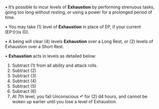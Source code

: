 • It’s possible to incur levels of **Exhaustion** by performing strenuous tasks, going too long without resting, or using a power for a prolonged period of time.  
  
• You may take (1) level of **Exhaustion** in place of EP, if your current (EP⇧)is (0).

• A being will clear (4) levels **Exhaustion** over a Long Rest, or (2) levels of Exhaustion over a Short Rest.

• **Exhaustion** acts in levels as detailed below:
1. Subtract (1) from all ability and attack rolls.
2. Subtract (2)
3. Subtract (3)
4. Subtract (4)
5. Subtract (5)
6. Subtract (6)
7. At 7th level, you fall Unconscious ↶ for (2) d4 hours, and cannot be woken up earlier until you lose a level of Exhaustion.